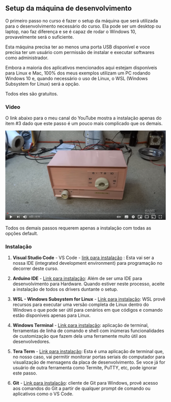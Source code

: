 ## Setup da máquina de desenvolvimento

O primeiro passo no curso é fazer o setup da máquina que será utilizada para o desenvolvimento necessário do curso. Ela pode ser um desktop ou laptop, nao faz diferença e se é capaz de rodar o Windows 10, provavelmente será o suficiente.

Esta máquina precisa ter ao menos uma porta USB disponível e voce precisa ter um usuário com permissão de instalar e executar softwares como administrador.

Embora a maioria dos aplicativos mencionados aqui estejam disponíveis para Linux e Mac, 100% dos meus exemplos utilizam um PC rodando Windows 10 e, quando necessário o uso de Linux, o WSL (Windows Subsystem for Linux) será a opção.

Todos eles são gratuitos.

### Video

O link abaixo para o meu canal do YouTube mostra a instalação apenas do item #3 dado que este passo é um pouco mais complicado que os demais. 

[![Setup](Imagens/setup.png)](https://www.youtube.com/watch?v=EoNqGlTZd08&ab_channel=RadioRescue)

Todos os demais passos requerem apenas a instalação com todas as opções default. 

### Instalação

1. **Visual Studio Code** - VS Code - [link para instalação](https://code.visualstudio.com/Download) : Esta vai ser a nossa IDE (integrated development environment) para programação no decorrer deste curso.

1. **Arduino IDE** - [Link para instalação](https://www.arduino.cc/en/software): Além de ser uma IDE para desenvolvimento para Hardware. Quando estiver neste processo, aceite a instalação de todos os drivers duntante o setup. 

1. **WSL - Windows Subsystem for Linux** - [Link para instalação](https://docs.microsoft.com/en-us/windows/wsl/install-win10): WSL provê recursos para executar uma versão completa de Linux dentro do Windows o que pode ser útil para cenários em que códigos e comando estão disponíveis apenas para Linux. 

1. **Windows Terminal** - [Link para instalação](https://www.microsoft.com/en-us/p/windows-terminal/9n0dx20hk701): aplicação de terminal, ferramentas de linha de comando e shell com inúmeras funcionalidades de customização que fazem dela uma ferramente muito útil aos desenvolvedores. 

1. **Tera Term** - [Link para instalação](https://osdn.net/projects/ttssh2/releases/): Esta é uma aplicação de terminal que, no nosso caso, vai permitir monitorar portas seriais do computador para visualização de mensagens da placa de desenvolvimento. Se voce já for usuário de outra ferramenta como Termite, PuTTY, etc, pode ignorar este passo.

1. **Git** - [Link para instalação](https://git-scm.com/downloads): cliente de Git para Windows, provê acesso aos  comandos do Git a partir de qualquer prompt de comando ou aplicativos como o VS Code.